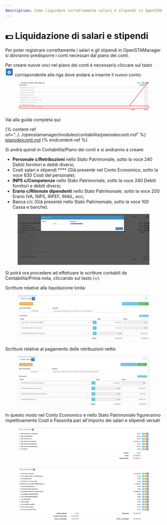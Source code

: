 ```yaml
---
description: Come liquidare correttamente salari e stipendi in OpenSTAManager
---
```


# 💵 Liquidazione di salari e stipendi

Per poter registrare correttamente i salari e gli stipendi in OpenSTAManager si dovranno predisporre i conti necessari dal piano dei conti.

Per creare nuove voci nel piano dei conti è necessario cliccare sul tasto <img src="../../.gitbook/assets/immagine (5).png" alt="" data-size="original"> corrispondente alla riga dove andare a inserire il nuovo conto:

<figure><img src="../../.gitbook/assets/immagine (9).png" alt=""><figcaption></figcaption></figure>

Vai alla guida completa qui:

{% content-ref url="../../openstamanager/modules/contabilita/pianodeiconti.md" %}
[pianodeiconti.md](../../openstamanager/modules/contabilita/pianodeiconti.md)
{% endcontent-ref %}

Si andrà quindi in Contabilità/Piano dei conti e si andranno a creare:

* **Personale c/Retribuzioni** nello Stato Patrimoniale, sotto la voce 240 Debiti fornitori e debiti diversi;
* Costi salari e stipendi **** (Già presente nel Conto Economico, sotto la voce 630 Costi del personale);
* **INPS c/Competenze** nello Stato Patrimoniale, sotto la voce 240 Debiti fornitori e debiti diversi;
* **Erario c/Ritenute dipendenti** nello Stato Patrimoniale, sotto la voce 200 Erario IVA, INPS, IRPEF, INAIL, ecc;
* Banca c/c (Già presente nello Stato Patrimoniale, sotto la voce 100 Cassa e banche).

<figure><img src="../../.gitbook/assets/immagine (3).png" alt=""><figcaption></figcaption></figure>

Si potrà ora procedere ad effettuare le scritture contabili da Contabilità/Prima nota, cliccando sul tasto (+).

Scritture relative alla liquidazione lorda:

<figure><img src="../../.gitbook/assets/immagine (10).png" alt=""><figcaption></figcaption></figure>

Scritture relative al pagamento delle retribuzioni nette:

<figure><img src="../../.gitbook/assets/immagine (14).png" alt=""><figcaption></figcaption></figure>

In questo modo nel Conto Economico e nello Stato Patrimoniale figureranno rispettivamente Costi e Passività pari all'importo dei salari e stipendi versati

<figure><img src="../../.gitbook/assets/immagine (13).png" alt=""><figcaption></figcaption></figure>

<figure><img src="../../.gitbook/assets/immagine (4).png" alt=""><figcaption></figcaption></figure>
